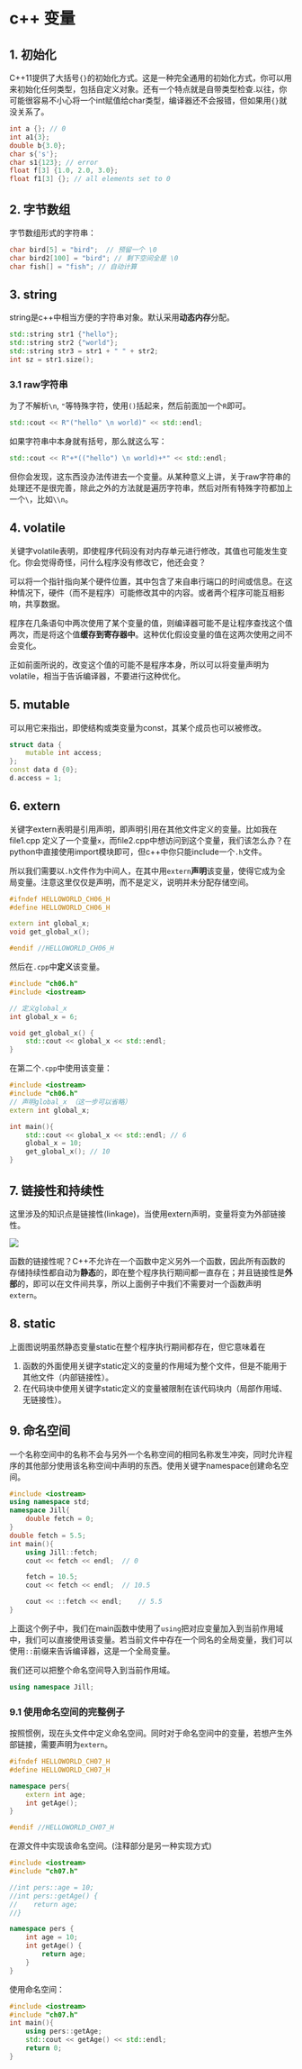 # c++ 变量

## 1. 初始化
C++11提供了大括号`{}`的初始化方式。这是一种完全通用的初始化方式，你可以用来初始化任何类型，包括自定义对象。还有一个特点就是自带类型检查.以往，你可能很容易不小心将一个int赋值给char类型，编译器还不会报错，但如果用`{}`就没关系了。
```cpp
int a {}; // 0
int a1{3};
double b{3.0};
char s{'s'};
char s1{123}; // error
float f[3] {1.0, 2.0, 3.0};
float f1[3] {}; // all elements set to 0
```

## 2. 字节数组
字节数组形式的字符串：
```cpp
char bird[5] = "bird";  // 预留一个 \0
char bird2[100] = "bird"; // 剩下空间全是 \0
char fish[] = "fish"; // 自动计算
```

## 3. string
string是c++中相当方便的字符串对象。默认采用**动态内存**分配。
```cpp
std::string str1 {"hello"};
std::string str2 {"world"};
std::string str3 = str1 + " " + str2;
int sz = str1.size();
```

### 3.1 raw字符串
为了不解析`\n`, `"`等特殊字符，使用`()`括起来，然后前面加一个`R`即可。
```cpp
std::cout << R"("hello" \n world)" << std::endl;
```
如果字符串中本身就有括号，那么就这么写：
```cpp
std::cout << R"+*(("hello") \n world)+*" << std::endl;
```

但你会发现，这东西没办法传进去一个变量。从某种意义上讲，关于raw字符串的处理还不是很完善，除此之外的方法就是遍历字符串，然后对所有特殊字符都加上一个`\`，比如`\\n`。

## 4. volatile
关键字volatile表明，即使程序代码没有对内存单元进行修改，其值也可能发生变化。你会觉得奇怪，问什么程序没有修改它，他还会变？

可以将一个指针指向某个硬件位置，其中包含了来自串行端口的时间或信息。在这种情况下，硬件（而不是程序）可能修改其中的内容。或者两个程序可能互相影响，共享数据。

程序在几条语句中两次使用了某个变量的值，则编译器可能不是让程序查找这个值两次，而是将这个值**缓存到寄存器中**。这种优化假设变量的值在这两次使用之间不会变化。

正如前面所说的，改变这个值的可能不是程序本身，所以可以将变量声明为volatile，相当于告诉编译器，不要进行这种优化。

## 5. mutable
可以用它来指出，即使结构或类变量为const，其某个成员也可以被修改。
```cpp
struct data {
    mutable int access;
};
const data d {0};
d.access = 1;
```

## 6. extern
关键字extern表明是引用声明，即声明引用在其他文件定义的变量。比如我在file1.cpp 定义了一个变量`x`，而file2.cpp中想访问到这个变量，我们该怎么办？在python中直接使用import模块即可，但c++中你只能include一个`.h`文件。

所以我们需要以`.h`文件作为中间人，在其中用`extern`**声明**该变量，使得它成为全局变量。注意这里仅仅是声明，而不是定义，说明并未分配存储空间。
```cpp
#ifndef HELLOWORLD_CH06_H
#define HELLOWORLD_CH06_H

extern int global_x;
void get_global_x();

#endif //HELLOWORLD_CH06_H
```
然后在`.cpp`中**定义**该变量。
```cpp
#include "ch06.h"
#include <iostream>

// 定义global_x
int global_x = 6;

void get_global_x() {
    std::cout << global_x << std::endl;
}
```
在第二个`.cpp`中使用该变量：
```cpp
#include <iostream>
#include "ch06.h"
// 声明global_x （这一步可以省略）
extern int global_x;

int main(){
    std::cout << global_x << std::endl; // 6
    global_x = 10;
    get_global_x(); // 10
}
```

## 7. 链接性和持续性

这里涉及的知识点是链接性(linkage)，当使用extern声明，变量将变为外部链接性。<span id="linkage"></span>

![](https://i.loli.net/2019/03/15/5c8ba1721f258.png)


函数的链接性呢？C++不允许在一个函数中定义另外一个函数，因此所有函数的存储持续性都自动为**静态**的，即在整个程序执行期间都一直存在；并且链接性是**外部**的，即可以在文件间共享，所以上面例子中我们不需要对一个函数声明`extern`。

## 8. static
上面图说明虽然静态变量static在整个程序执行期间都存在，但它意味着在
1. 函数的外面使用关键字static定义的变量的作用域为整个文件，但是不能用于其他文件（内部链接性）。
2. 在代码块中使用关键字static定义的变量被限制在该代码块内（局部作用域、无链接性）。


## 9. 命名空间
一个名称空间中的名称不会与另外一个名称空间的相同名称发生冲突，同时允许程序的其他部分使用该名称空间中声明的东西。使用关键字namespace创建命名空间。
```cpp
#include <iostream>
using namespace std;
namespace Jill{
    double fetch = 0;
}
double fetch = 5.5;
int main(){
    using Jill::fetch;
    cout << fetch << endl;  // 0

    fetch = 10.5;
    cout << fetch << endl;  // 10.5

    cout << ::fetch << endl;    // 5.5
}
```
上面这个例子中，我们在main函数中使用了`using`把对应变量加入到当前作用域中，我们可以直接使用该变量。若当前文件中存在一个同名的全局变量，我们可以使用`::`前缀来告诉编译器，这是一个全局变量。

我们还可以把整个命名空间导入到当前作用域。
```cpp
using namespace Jill;
```

### 9.1 使用命名空间的完整例子
按照惯例，现在头文件中定义命名空间。同时对于命名空间中的变量，若想产生外部链接，需要声明为`extern`。
```cpp
#ifndef HELLOWORLD_CH07_H
#define HELLOWORLD_CH07_H

namespace pers{
    extern int age;
    int getAge();
}

#endif //HELLOWORLD_CH07_H
```
在源文件中实现该命名空间。(注释部分是另一种实现方式)
```cpp
#include <iostream>
#include "ch07.h"

//int pers::age = 10;
//int pers::getAge() {
//    return age;
//}

namespace pers {
    int age = 10;
    int getAge() {
        return age;
    }
}
```
使用命名空间：
```cpp
#include <iostream>
#include "ch07.h"
int main(){
    using pers::getAge;
    std::cout << getAge() << std::endl;
    return 0;
}
```